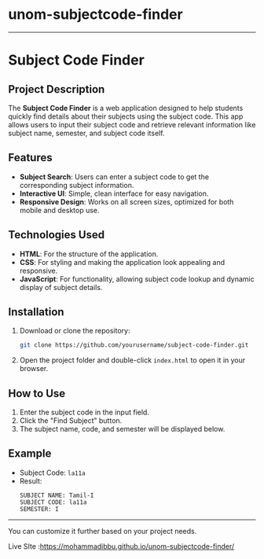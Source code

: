 # unom-subjectcode-finder

---

# Subject Code Finder

## Project Description

The **Subject Code Finder** is a web application designed to help students quickly find details about their subjects using the subject code. This app allows users to input their subject code and retrieve relevant information like subject name, semester, and subject code itself.

## Features

- **Subject Search**: Users can enter a subject code to get the corresponding subject information.
- **Interactive UI**: Simple, clean interface for easy navigation.
- **Responsive Design**: Works on all screen sizes, optimized for both mobile and desktop use.
  
## Technologies Used

- **HTML**: For the structure of the application.
- **CSS**: For styling and making the application look appealing and responsive.
- **JavaScript**: For functionality, allowing subject code lookup and dynamic display of subject details.

## Installation

1. Download or clone the repository:
   ```bash
   git clone https://github.com/yourusername/subject-code-finder.git
   ```

2. Open the project folder and double-click `index.html` to open it in your browser.

## How to Use

1. Enter the subject code in the input field.
2. Click the "Find Subject" button.
3. The subject name, code, and semester will be displayed below.

## Example

- Subject Code: `la11a`
- Result:
   ```
   SUBJECT NAME: Tamil-I
   SUBJECT CODE: la11a
   SEMESTER: I
   ```

---

You can customize it further based on your project needs.


Live SIte  :https://mohammadibbu.github.io/unom-subjectcode-finder/
